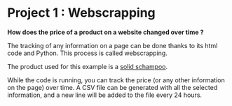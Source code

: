 # Project 1 : Webscrapping
**How does the price of a product on a website changed over time ?**
>
The tracking of any information on a page can be done thanks to its html code and Python. This process is called webscrapping.
>
The product used for this example is a [solid schampoo](https://e-benedetti.fr/shampoing-solide-pachamamai-sweetie-demelant-65g.html).
>
While the code is running, you can track the price (or any other information on the page) over time. A CSV file can be generated with all the selected information, and a new line will be added to the file every 24 hours.

